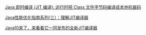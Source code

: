 

[Java 即时编译 (JIT 编译): 运行时把 Class 文件字节码编译成本地机器码](http://www.zhimengzhe.com/bianchengjiaocheng/qitabiancheng/188309.html)

[Java性能优化指南系列(三）：理解JIT编译器](https://blog.csdn.net/qq_28674045/article/details/51896129)

[Java10来了，来看看它一同发布的全新JIT编译器](https://blog.csdn.net/hj7jay/article/details/79956897)
